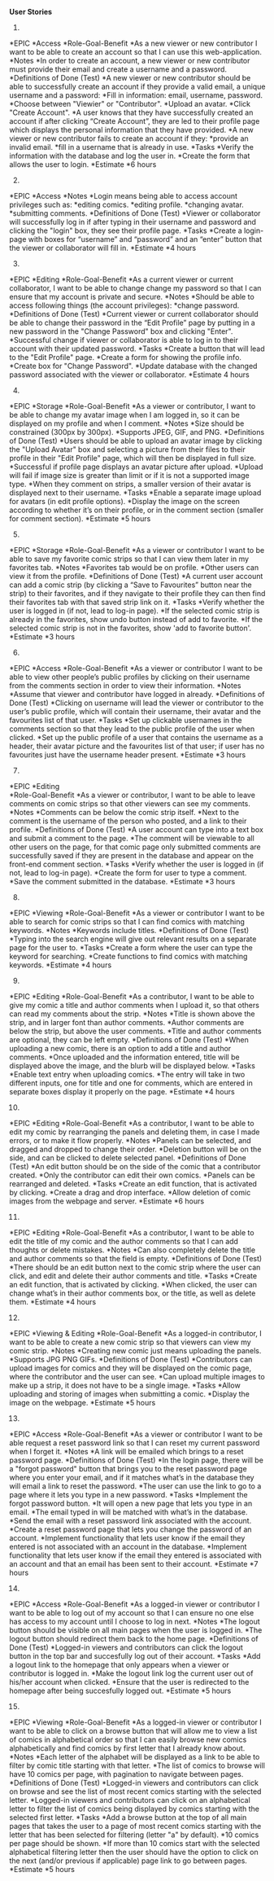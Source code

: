 **User Stories**

1.
  *EPIC
    *Access
  *Role-Goal-Benefit
    *As a new viewer or new contributor I want to be able to create an account so that I can use this web-application.
  *Notes
    *In order to create an account, a new viewer or new contributor must provide their email and create a username and a password.
  *Definitions of Done (Test)
    *A new viewer or new contributor should be able to successfully create an account if they provide a valid email, a unique username and a password:
    *Fill in information: email, username, password.
    *Choose between "Viewier" or "Contributor".
    *Upload an avatar.
    *Click "Create Account".
    *A user knows that they have successfully created an account if after clicking “Create Account”, they are led to their profile page which displays the personal information that they have provided.
    *A new viewer or new contributor fails to create an account if they:
      *provide an invalid email.
      *fill in a username that is already in use.
  *Tasks
    *Verify the information with the database and log the user in.
    *Create the form that allows the user to login.
  *Estimate
    *6 hours

2.
  *EPIC
    *Access
  *Notes
    *Login means being able to access account privileges such as:
      *editing comics.
      *editing profile.
      *changing avatar.
      *submitting comments.
  *Definitions of Done (Test)
    *Viewer or collaborator will successfully log in if after typing in their username and password and clicking the "login" box, they see their profile page.
  *Tasks
    *Create a login-page with boxes for “username” and “password” and an “enter” button that the viewer or collaborator will fill in.
  *Estimate
    *4 hours

3.
  *EPIC
    *Editing
  *Role-Goal-Benefit
    *As a current viewer or current collaborator, I want to be able to change change my password so that I can ensure that my account is private and secure.
  *Notes
    *Should be able to access following things (the account privileges):
      *change password.
  *Definitions of Done (Test)
    *Current viewer or current collaborator should be able to change their password in the “Edit Profile” page by putting in a new password in the "Change Password" box and clicking "Enter".
    *Successful change if viewer or collaborator is able to log in to their account with their updated password.
  *Tasks
    *Create a button that will lead to the "Edit Profile" page.
    *Create a form for showing the profile info.
    *Create box for "Change Password".
    *Update database with the changed password associated with the viewer or collaborator.
  *Estimate
     4 hours
     
4.
  *EPIC
    *Storage
  *Role-Goal-Benefit
    *As a viewer or contributor, I want to be able to change my avatar image when I am logged in, so it can be displayed on my profile and when I comment.
  *Notes
    *Size should be constrained (300px by 300px).
    *Supports JPEG, GIF, and PNG.
  *Definitions of Done (Test)
    *Users should be able to upload an avatar image by clicking the "Upload Avatar" box and selecting a picture from their files to their profile in their "Edit Profile" page, which will then be displayed in full size.
      *Successful if profile page displays an avatar picture after upload.
      *Upload will fail if image size is greater than limit or if it is not a supported image type.
    *When they comment on strips, a smaller version of their avatar is displayed next to their username.
  *Tasks
    *Enable a separate image upload for avatars (in edit profile options).
    *Display the image on the screen according to whether it’s on their profile, or in the comment section (smaller for comment section).
  *Estimate
    *5 hours

5.
  *EPIC
    *Storage
  *Role-Goal-Benefit
    *As a viewer or contributor I want to be able to save my favorite comic strips so that I can view them later in my favorites tab.
  *Notes
    *Favorites tab would be on profile.
    *Other users can view it from the profile.
  *Definitions of Done (Test)
    *A current user account can add a comic strip (by clicking a “Save to Favourites”  button near the strip) to their favorites, and if they navigate to their profile they can then find their favorites tab with that saved strip link on it.
  *Tasks
    *Verify whether the user is logged in (if not, lead to log-in page).
    *If the selected comic strip is already in the favorites, show undo button instead of add to favorite.
    *If the selected comic strip is not in the favorites, show 'add to favorite button'.
  *Estimate
    *3 hours

6.
  *EPIC
    *Access
  *Role-Goal-Benefit
    *As a viewer or contributor I want to be able to view other people’s public profiles by clicking on their username from the comments section in order to view their information.
  *Notes
    *Assume that viewer and contributor have logged in already.
  *Definitions of Done (Test)
    *Clicking on username will lead the viewer or contributor to the user’s public profile, which will contain their username, their avatar and the favourites list of that user.
  *Tasks
    *Set up clickable usernames in the comments section so that they lead to the public profile of the user when clicked.
    *Set up the public profile of a user that contains the username as a header, their avatar picture and the favourites list of that user; if user has no favourites just have the username header present.
  *Estimate
    *3 hours  
  
7.
  *EPIC
    *Editing    
  *Role-Goal-Benefit
    *As a viewer or contributor, I want to be able to leave comments on comic strips so that other viewers can see my comments.
  *Notes
    *Comments can be below the comic strip itself.
    *Next to the comment is the username of the person who posted, and a link to their profile.
  *Definitions of Done (Test)
    *A user account can type into a text box and submit a comment to the page.
    *The comment will be viewable to all other users on the page, for that comic page only submitted comments are successfully saved if they are present in the database and appear on the front-end comment section.
  *Tasks
    *Verify whether the user is logged in (if not, lead to log-in page).
    *Create the form for user to type a comment.
    *Save the comment submitted in the database.
  *Estimate
    *3 hours

8.
  *EPIC
    *Viewing
  *Role-Goal-Benefit
    *As a viewer or contributor I want to be able to search for comic strips so that I can find comics with matching keywords.
  *Notes
    *Keywords include titles.
  *Definitions of Done (Test)
    *Typing into the search engine will give out relevant results on a separate page for the user to.
  *Tasks
    *Create a form where the user can type the keyword for searching.
    *Create functions to find comics with matching keywords.
  *Estimate
    *4 hours

9.
  *EPIC
    *Editing
  *Role-Goal-Benefit
    *As a contributor, I want to be able to give my comic a title and author comments when I upload it, so that others can read my comments about the strip.
  *Notes
    *Title is shown above the strip, and in larger font than author comments.
    *Author comments are below the strip, but above the user comments.
    *Title and author comments are optional, they can be left empty.
  *Definitions of Done (Test)
    *When uploading a new comic, there is an option to add a title and author comments.
    *Once uploaded and the information entered, title will be displayed above the image, and the blurb will be displayed below.
  *Tasks
    *Enable text entry when uploading comics.
    *The entry will take in two different inputs, one for title and one for comments, which are entered in separate boxes display it properly on the page.
  *Estimate
    *4 hours

10.
  *EPIC
    *Editing
  *Role-Goal-Benefit
    *As a contributor, I want to be able to edit my comic by rearranging the panels and deleting them, in case I made errors, or to make it flow properly.
  *Notes
    *Panels can be selected, and dragged and dropped to change their order.
    *Deletion button will be on the side, and can be clicked to delete selected panel.
  *Definitions of Done (Test)
    *An edit button should be on the side of the comic that a contributor created.
    *Only the contributor can edit their own comics.
    *Panels can be rearranged and deleted.
  *Tasks
    *Create an edit function, that is activated by clicking.
    *Create a drag and drop interface.
    *Allow deletion of comic images  from the webpage and server.
  *Estimate
    *6 hours

11.
  *EPIC
    *Editing
  *Role-Goal-Benefit
    *As a contributor, I want to be able to edit the title of my comic and the author comments so that I can add thoughts or delete mistakes.
  *Notes
    *Can also completely delete the title and author comments so that the field is empty.
  *Definitions of Done (Test)
    *There should be an edit button next to the comic strip where the user can click, and edit and delete their author comments and title.
  *Tasks
    *Create an edit function, that is activated by clicking.
    *When clicked, the user can change what’s in their author comments box, or the title, as well as delete them.
  *Estimate
    *4 hours

12.
  *EPIC
    *Viewing & Editing
  *Role-Goal-Benefit
    *As a logged-in contributor, I want to be able to create a new comic strip so that viewers can view my comic strip.
  *Notes
    *Creating new comic just means uploading the panels.
    *Supports JPG PNG GIFs.
  *Definitions of Done (Test)
    *Contributors can upload images for comics and they will be displayed on the comic page, where the contributor and the user can see.
    *Can upload multiple images to make up a strip, it does not have to be a single image.
  *Tasks
    *Allow uploading and storing of images when submitting a comic.
    *Display the image on the webpage.
  *Estimate
    *5 hours

13.
  *EPIC
    *Access
  *Role-Goal-Benefit
    *As a viewer or contributor I want to be able request a reset password link so that I can reset my current password when I forget it.
  *Notes
    *A link will be emailed which brings to a reset password page.
  *Definitions of Done (Test)
    *In the login page, there will be a "forgot password" button that brings you to the reset password page where you enter your email, and if it matches what’s in the database they will email a link to reset the password.
    *The user can use the link to go to a page where it lets you type in a new password.
  *Tasks
    *Implement the forgot password button.
    *It will open a new page that lets you type in an email.
    *The email typed in will be matched with what’s in the database.
    *Send the email with a reset password link associated with the account.
    *Create a reset password page that lets you change the password of an account.
    *Implement functionality that lets user know if the email they entered is not associated with an account in the database.
    *Implement functionality that lets user know if the email they entered is associated with an account and that an email has been sent to their account.
  *Estimate
    *7 hours

14.
  *EPIC
    *Access
  *Role-Goal-Benefit
    *As a logged-in viewer or contributor I want to be able to log out of my account so that I can ensure no one else has access to my account until I choose to log in next.
  *Notes
    *The logout button should be visible on all main pages when the user is logged in.
    *The logout button should redirect them back to the home page.
  *Definitions of Done (Test)
    *Logged-in viewers and contributors can click the logout button in the top bar and succesfully log out of their account.
  *Tasks
    *Add a logout link to the homepage that only appears when a viewer or contributor is logged in.
    *Make the logout link log the current user out of his/her account when clicked.
    *Ensure that the user is redirected to the homepage after being succesfully logged out.
  *Estimate
    *5 hours

15.
  *EPIC
    *Viewing
  *Role-Goal-Benefit
    *As a logged-in viewer or contributor I want to be able to click on a browse button that will allow me to view a list of comics in alphabetical order so that I can easily browse new comics alphabetically and find comics by first letter that I already know about.
  *Notes
    *Each letter of the alphabet will be displayed as a link to be able to filter by comic title starting with that letter.
    *The list of comics to browse will have 10 comics per page, with pagination to navigate between pages.
  *Definitions of Done (Test)
    *Logged-in viewers and contributors can click on browse and see the list of most recent comics starting with the selected letter.
    *Logged-in viewers and contributors can click on an alphabetical letter to filter the list of comics being displayed by comics starting with the selected first letter.
  *Tasks
    *Add a browse button at the top of all main pages that takes the user to a page of most recent comics starting with the letter that has been selected for filtering (letter "a" by default).
    *10 comics per page should be shown.
    *If more than 10 comics start with the selected alphabetical filtering letter then the user should have the option to click on the next (and/or previous if applicable) page link to go between pages.
  *Estimate
    *5 hours